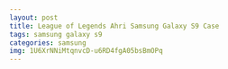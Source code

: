 ```yaml
---
layout: post
title: League of Legends Ahri Samsung Galaxy S9 Case
tags: samsung galaxy s9
categories: samsung
img: 1U6XrNNiMtqnvcD-u6RD4fgA05bsBmOPq
---
```


